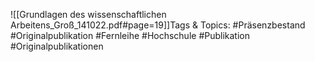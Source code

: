 
![[Grundlagen des wissenschaftlichen Arbeitens_Groß_141022.pdf#page=19]]Tags & Topics:
   #Präsenzbestand
   #Originalpublikation
   #Fernleihe
   #Hochschule
   #Publikation
   #Originalpublikationen